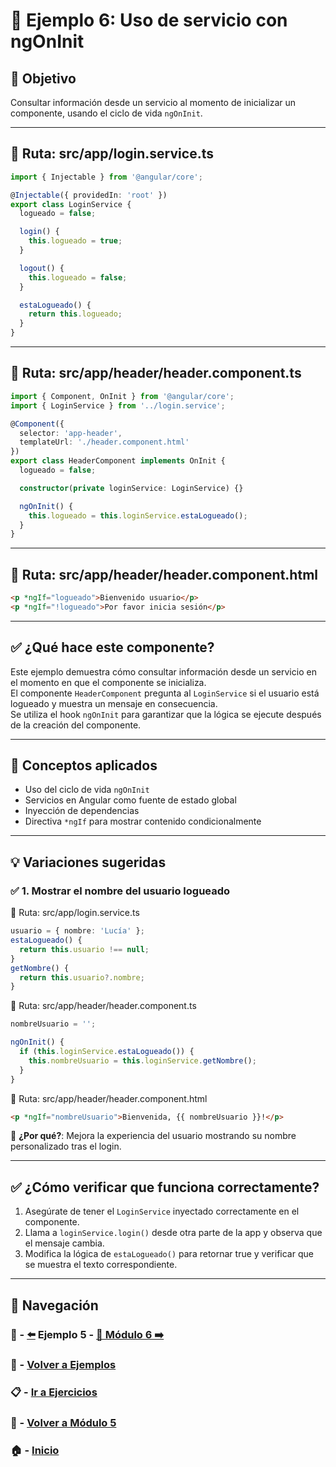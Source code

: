 # 🧪 Ejemplo 6: Uso de servicio con ngOnInit

## 🎯 Objetivo
Consultar información desde un servicio al momento de inicializar un componente, usando el ciclo de vida `ngOnInit`.

---

## 📁 Ruta: src/app/login.service.ts

```ts
import { Injectable } from '@angular/core';

@Injectable({ providedIn: 'root' })
export class LoginService {
  logueado = false;

  login() {
    this.logueado = true;
  }

  logout() {
    this.logueado = false;
  }

  estaLogueado() {
    return this.logueado;
  }
}
```

---

## 📁 Ruta: src/app/header/header.component.ts

```ts
import { Component, OnInit } from '@angular/core';
import { LoginService } from '../login.service';

@Component({
  selector: 'app-header',
  templateUrl: './header.component.html'
})
export class HeaderComponent implements OnInit {
  logueado = false;

  constructor(private loginService: LoginService) {}

  ngOnInit() {
    this.logueado = this.loginService.estaLogueado();
  }
}
```

---

## 📁 Ruta: src/app/header/header.component.html

```html
<p *ngIf="logueado">Bienvenido usuario</p>
<p *ngIf="!logueado">Por favor inicia sesión</p>
```

---

## ✅ ¿Qué hace este componente?

Este ejemplo demuestra cómo consultar información desde un servicio en el momento en que el componente se inicializa.  
El componente `HeaderComponent` pregunta al `LoginService` si el usuario está logueado y muestra un mensaje en consecuencia.  
Se utiliza el hook `ngOnInit` para garantizar que la lógica se ejecute después de la creación del componente.

---

## 🧠 Conceptos aplicados

- Uso del ciclo de vida `ngOnInit`
- Servicios en Angular como fuente de estado global
- Inyección de dependencias
- Directiva `*ngIf` para mostrar contenido condicionalmente

---

## 💡 Variaciones sugeridas

### ✅ 1. Mostrar el nombre del usuario logueado

📁 Ruta: src/app/login.service.ts

```ts
usuario = { nombre: 'Lucía' };
estaLogueado() {
  return this.usuario !== null;
}
getNombre() {
  return this.usuario?.nombre;
}
```

📁 Ruta: src/app/header/header.component.ts

```ts
nombreUsuario = '';

ngOnInit() {
  if (this.loginService.estaLogueado()) {
    this.nombreUsuario = this.loginService.getNombre();
  }
}
```

📁 Ruta: src/app/header/header.component.html

```html
<p *ngIf="nombreUsuario">Bienvenida, {{ nombreUsuario }}!</p>
```

📌 **¿Por qué?**: Mejora la experiencia del usuario mostrando su nombre personalizado tras el login.

---

## ✅ ¿Cómo verificar que funciona correctamente?

1. Asegúrate de tener el `LoginService` inyectado correctamente en el componente.
2. Llama a `loginService.login()` desde otra parte de la app y observa que el mensaje cambia.
3. Modifica la lógica de `estaLogueado()` para retornar true y verificar que se muestra el texto correspondiente.

---

## 🔁 Navegación

### 🧪 - [⬅️](./Ejemplo_5.md) Ejemplo 5 - [📘 Módulo 6 ➡️](../../../Modulo_6_Formularios_y_Validaciones/Modulo_6.md)

### 🧪 - [Volver a Ejemplos](../README.md)

### 📋 - [Ir a Ejercicios](../../Ejercicios/README.md)

### 📘 - [Volver a Módulo 5](../../Modulo_5.md)

### 🏠 - [Inicio](../../../README.md)
